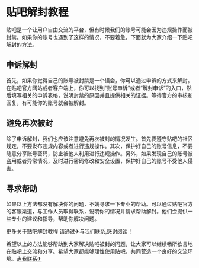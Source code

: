 # 贴吧解封教程

贴吧是一个让用户自由交流的平台，但有时候我们的账号可能会因为违规操作而被封禁。如果你的账号也遇到了这样的情况，不要着急，下面就为大家介绍一下贴吧解封的方法。

## 申诉解封

首先，如果你觉得自己的账号被封禁是一个误会，你可以通过申诉的方式来解封。在贴吧官方网站或者客户端上，你可以找到“账号申诉”或者“解封申诉”的入口，然后填写相关的申诉表格，说明封禁的原因并且提供相关的证据。等待官方的审核和回复，有可能你的账号就会被解封。

## 避免再次被封

除了申诉解封，我们也应该注意避免再次被封的情况发生。首先要遵守贴吧的社区规定，不要发布违规内容或者进行违规操作。其次，保护好自己的账号信息，不要随意分享账号密码，防止被他人利用进行违规操作。另外，如果发现自己的账号被盗用或者异常情况，及时进行密码修改和安全设置，保护好自己的账号不受他人侵害。

## 寻求帮助

如果以上方法都没有解决你的问题，不妨寻求一下专业的帮助。可以通过贴吧官方的客服渠道，与工作人员取得联系，说明你的情况并请求帮助解封。他们会提供一些专业的建议和指导，帮助你解决问题。

更多关于贴吧解封教程 请通过✈与我们联系,感谢阅读！

希望以上的方法能够帮助到大家解决贴吧被封的问题，让大家可以继续畅所欲言地在贴吧上交流和分享。希望大家都能够理性使用贴吧，共同营造一个良好的交流环境。[点我联系✈](https://auth.k02.cc)
